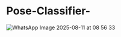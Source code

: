 # Pose-Classifier-
![WhatsApp Image 2025-08-11 at 08 56 33](https://github.com/user-attachments/assets/07b30236-c3fb-4561-9d76-205430ab3d13)
